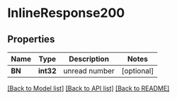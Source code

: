 # InlineResponse200

## Properties

Name | Type | Description | Notes
------------ | ------------- | ------------- | -------------
**BN** | **int32** | unread number | [optional] 

[[Back to Model list]](../README.md#documentation-for-models) [[Back to API list]](../README.md#documentation-for-api-endpoints) [[Back to README]](../README.md)


